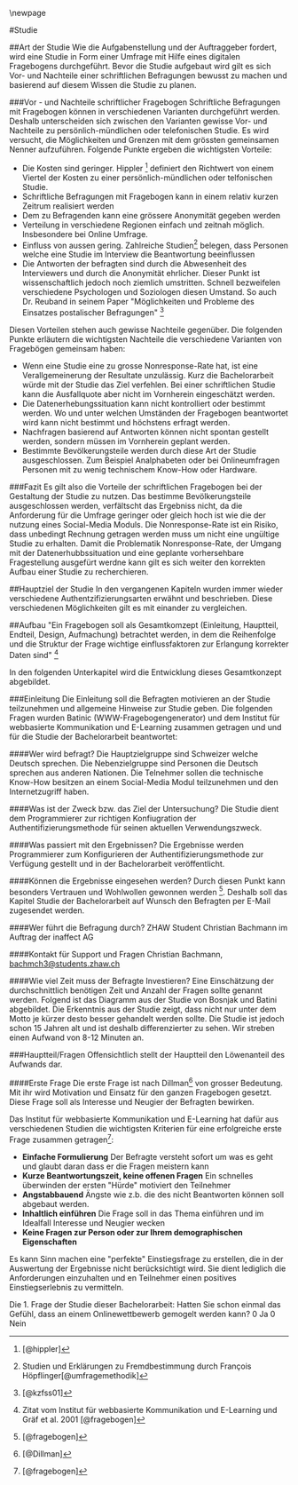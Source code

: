 
\newpage

#Studie

##Art der Studie
Wie die Aufgabenstellung und der Auftraggeber fordert, wird eine Studie in Form einer Umfrage mit Hilfe eines digitalen Fragebogens durchgeführt. Bevor die Studie aufgebaut wird gilt es sich Vor- und Nachteile einer schriftlichen Befragungen bewusst zu machen und basierend auf diesem Wissen die Studie zu planen.

###Vor - und Nachteile schriftlicher Fragebogen
Schriftliche Befragungen mit Fragebogen können in verschiedenen Varianten durchgeführt werden. Deshalb unterscheiden sich zwischen den Varianten gewisse Vor- und Nachteile zu persönlich-mündlichen oder telefonischen Studie. Es wird versucht, die Möglichkeiten und Grenzen mit dem grössten gemeinsamen Nenner aufzuführen. Folgende Punkte ergeben die wichtigsten Vorteile:

- Die Kosten sind geringer. Hippler [^hippler] definiert den Richtwert von einem Viertel der Kosten zu einer persönlich-mündlichen oder telfonischen Studie.
- Schriftliche Befragungen mit Fragebogen kann in einem relativ kurzen Zeitrum realisiert werden
- Dem zu Befragenden kann eine grössere Anonymität gegeben werden
- Verteilung in verschiedene Regionen einfach und zeitnah möglich. Insbesondere bei Online Umfrage.
- Einfluss von aussen gering. Zahlreiche Studien[^umfragemethodik] belegen, dass Personen welche eine Studie im Interview die Beantwortung beeinflussen
- Die Antworten der befragten sind durch die Abwesenheit des Interviewers und durch die Anonymität ehrlicher. Dieser Punkt ist wissenschaftlich jedoch noch ziemlich umstritten. Schnell bezweifelen verschiedene Psychologen und Soziologen diesen Umstand. So auch Dr. Reuband in seinem Paper "Möglichkeiten und Probleme des Einsatzes postalischer Befragungen" [^kzfss01]

Diesen Vorteilen stehen auch gewisse Nachteile gegenüber. Die folgenden Punkte erläutern die wichtigsten Nachteile die verschiedene Varianten von Fragebögen gemeinsam haben:

- Wenn eine Studie eine zu grosse Nonresponse-Rate hat, ist eine Verallgemeinerung der Resultate unzulässig. Kurz die Bachelorarbeit würde mit der Studie das Ziel verfehlen. Bei einer schriftlichen Studie kann die Ausfallquote aber nicht im Vornherein eingeschätzt werden.
- Die Datenerhebungssituation kann nicht kontrolliert oder bestimmt werden. Wo und unter welchen Umständen der Fragebogen beantwortet wird kann nicht bestimmt und höchstens erfragt werden.
- Nachfragen basierend auf Antworten können nicht spontan gestellt werden, sondern müssen im Vornherein geplant werden.
- Bestimmte Bevölkerungsteile werden durch diese Art der Studie ausgeschlossen. Zum Beispiel Analphabeten oder bei Onlineumfragen Personen mit zu wenig technischem Know-How oder Hardware.

[^hippler]: [@hippler]
[^umfragemethodik]: Studien und Erklärungen zu Fremdbestimmung durch François Höpflinger[@umfragemethodik]
[^kzfss01]: [@kzfss01]

###Fazit
Es gilt also die Vorteile der schriftlichen Fragebogen bei der Gestaltung der Studie zu nutzen. Das bestimme Bevölkerungsteile ausgeschlossen werden, verfältscht das Ergebniss nicht, da die Anforderung für die Umfrage geringer oder gleich hoch ist wie die der nutzung eines Social-Media Moduls. Die Nonresponse-Rate ist ein Risiko, dass unbedingt Rechnung getragen werden muss um nicht eine ungültige Studie zu erhalten. Damit die Problematik Nonresponse-Rate, der Umgang mit der Datenerhubbssituation und eine geplante vorhersehbare Fragestellung ausgefürt werdne kann gilt es sich weiter den korrekten Aufbau einer Studie zu recherchieren.





##Hauptziel der Studie
In den vergangenen Kapiteln wurden immer wieder verschiedene Authentzifizierungsarten erwähnt und beschrieben. Diese verschiedenen Möglichkeiten gilt es mit einander zu vergleichen.


##Aufbau
"Ein Fragebogen soll als Gesamtkomzept (Einleitung, Hauptteil, Endteil, Design, Aufmachung) betrachtet werden, in dem die Reihenfolge und die Struktur der Frage wichtige einflussfaktoren zur Erlangung korrekter Daten sind" [^fragebogen]

In den folgenden Unterkapitel wird die Entwicklung dieses Gesamtkonzept abgebildet.

###Einleitung
Die Einleitung soll die Befragten motivieren an der Studie teilzunehmen und allgemeine Hinweise zur Studie geben. Die folgenden Fragen wurden Batinic (WWW-Fragebogengenerator) und dem Institut für webbasierte Kommunikation und E-Learning zusammen getragen und und für die Studie der Bachelorarbeit beantwortet:

####Wer wird befragt?
Die Hauptzielgruppe sind Schweizer welche Deutsch sprechen. Die Nebenzielgruppe sind Personen die Deutsch sprechen aus anderen Nationen. Die Telnehmer sollen die technische Know-How besitzen an einem Social-Media Modul teilzunehmen und den Internetzugriff haben.

####Was ist der Zweck bzw. das Ziel der Untersuchung?
Die Studie dient dem Programmierer zur richtigen Konfiugration der Authentifizierungsmethode für seinen aktuellen Verwendungszweck.

####Was passiert mit den Ergebnissen?
Die Ergebnisse werden Programmierer zum Konfigurieren der Authentifizierungsmethode zur Verfügung gestellt und in der Bachelorarbeit veröffentlicht.

####Können die Ergebnisse eingesehen werden?
Durch diesen Punkt kann besonders Vertrauen und Wohlwollen gewonnen werden [^fragebogen1]. Deshalb soll das Kapitel Studie der Bachelorarbeit auf Wunsch den Befragten per E-Mail zugesendet werden.

####Wer führt die Befragung durch?
ZHAW Student Christian Bachmann im Auftrag der inaffect AG

####Kontakt für Support und Fragen
Christian Bachmann, bachmch3@students.zhaw.ch

####Wie viel Zeit muss der Befragte Investieren?
Eine Einschätzung der durchschnittlich benötigen Zeit und Anzahl der Fragen sollte genannt werden. Folgend ist das Diagramm aus der Studie von Bosnjak und Batini abgebildet. Die Erkenntnis aus der Studie zeigt, dass nicht nur unter dem Motto je kürzer desto besser gehandelt werden sollte. Die Studie ist jedoch schon 15 Jahren alt und ist deshalb differenzierter zu sehen. Wir streben einen Aufwand von 8-12 Minuten an.

<!--TODO Studie von Bosnjak abbilden -->

<!--TODO Einleitung abbilden -->

[^fragebogen]: Zitat vom Institut für webbasierte Kommunikation und E-Learning und Gräf et al. 2001 [@fragebogen]
[^fragebogen1]: [@fragebogen]

###Hauptteil/Fragen
Offensichtlich stellt der Hauptteil den Löwenanteil des Aufwands dar.

####Erste Frage
Die erste Frage ist nach Dillman[^Dillman] von grosser Bedeutung. Mit ihr wird Motivation und Einsatz für den ganzen Fragebogen gesetzt. Diese Frage soll als Interesse und Neugier der Befragten bewirken.

Das Institut für webbasierte Kommunikation und E-Learning hat dafür aus verschiedenen Studien die wichtigsten Kriterien für eine erfolgreiche erste Frage zusammen getragen[^fragebogen2]:
- **Einfache Formulierung**
Der Befragte versteht sofort um was es geht und glaubt daran dass er die Fragen meistern kann
- **Kurze Beantwortungszeit, keine offenen Fragen**
Ein schnelles überwinden der ersten "Hürde" motiviert den Teilnehmer
- **Angstabbauend**
Ängste wie z.b. die des nicht Beantworten können soll abgebaut werden.
- **Inhaltlich einführen**
Die Frage soll in das Thema einführen und im Idealfall Interesse und Neugier wecken
- **Keine Fragen zur Person oder zur Ihrem demographischen Eigenschaften**

Es kann Sinn machen eine "perfekte" Einstiegsfrage zu erstellen, die in der Auswertung der Ergebnisse nicht berücksichtigt wird. Sie dient lediglich die Anforderungen einzuhalten und en Teilnehmer einen positives Einstiegserlebnis zu vermitteln.

Die 1. Frage der Studie dieser Bachelorarbeit:
Hatten Sie schon einmal das Gefühl, dass an einem Onlinewettbewerb gemogelt werden kann?
0 Ja 0 Nein

[^Dillman]: [@Dillman]
[^fragebogen2]: [@fragebogen]
